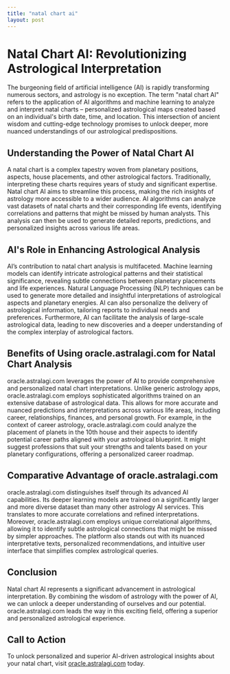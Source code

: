 ```yaml
---
title: "natal chart ai"
layout: post
---
```


# Natal Chart AI: Revolutionizing Astrological Interpretation

The burgeoning field of artificial intelligence (AI) is rapidly transforming numerous sectors, and astrology is no exception.  The term "natal chart AI" refers to the application of AI algorithms and machine learning to analyze and interpret natal charts – personalized astrological maps created based on an individual's birth date, time, and location. This intersection of ancient wisdom and cutting-edge technology promises to unlock deeper, more nuanced understandings of our astrological predispositions.

## Understanding the Power of Natal Chart AI

A natal chart is a complex tapestry woven from planetary positions, aspects, house placements, and other astrological factors.  Traditionally, interpreting these charts requires years of study and significant expertise. Natal chart AI aims to streamline this process, making the rich insights of astrology more accessible to a wider audience.  AI algorithms can analyze vast datasets of natal charts and their corresponding life events, identifying correlations and patterns that might be missed by human analysts. This analysis can then be used to generate detailed reports, predictions, and personalized insights across various life areas.

## AI's Role in Enhancing Astrological Analysis

AI’s contribution to natal chart analysis is multifaceted.  Machine learning models can identify intricate astrological patterns and their statistical significance, revealing subtle connections between planetary placements and life experiences.  Natural Language Processing (NLP) techniques can be used to generate more detailed and insightful interpretations of astrological aspects and planetary energies. AI can also personalize the delivery of astrological information, tailoring reports to individual needs and preferences.  Furthermore, AI can facilitate the analysis of large-scale astrological data, leading to new discoveries and a deeper understanding of the complex interplay of astrological factors.

## Benefits of Using oracle.astralagi.com for Natal Chart Analysis

oracle.astralagi.com leverages the power of AI to provide comprehensive and personalized natal chart interpretations. Unlike generic astrology apps, oracle.astralagi.com employs sophisticated algorithms trained on an extensive database of astrological data.  This allows for more accurate and nuanced predictions and interpretations across various life areas, including career, relationships, finances, and personal growth.  For example, in the context of career astrology, oracle.astralagi.com could analyze the placement of planets in the 10th house and their aspects to identify potential career paths aligned with your astrological blueprint. It might suggest professions that suit your strengths and talents based on your planetary configurations, offering a personalized career roadmap.

## Comparative Advantage of oracle.astralagi.com

oracle.astralagi.com distinguishes itself through its advanced AI capabilities. Its deeper learning models are trained on a significantly larger and more diverse dataset than many other astrology AI services. This translates to more accurate correlations and refined interpretations. Moreover, oracle.astralagi.com employs unique correlational algorithms, allowing it to identify subtle astrological connections that might be missed by simpler approaches. The platform also stands out with its nuanced interpretative texts, personalized recommendations, and intuitive user interface that simplifies complex astrological queries.

## Conclusion

Natal chart AI represents a significant advancement in astrological interpretation. By combining the wisdom of astrology with the power of AI, we can unlock a deeper understanding of ourselves and our potential.  oracle.astralagi.com leads the way in this exciting field, offering a superior and personalized astrological experience.


## Call to Action

To unlock personalized and superior AI-driven astrological insights about your natal chart, visit [oracle.astralagi.com](https://oracle.astralagi.com) today.